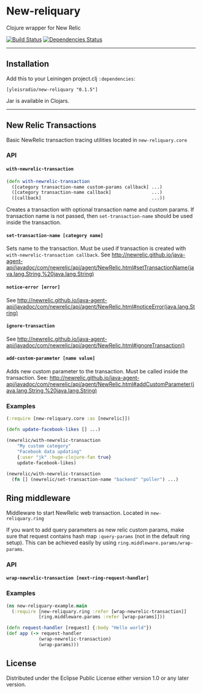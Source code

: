# New-reliquary

Clojure wrapper for New Relic


[![Build Status](https://travis-ci.org/Yleisradio/new-reliquary.svg)](https://travis-ci.org/Yleisradio/new-reliquary)
[![Dependencies Status](http://jarkeeper.com/Yleisradio/new-reliquary/status.png)](http://jarkeeper.com/Yleisradio/new-reliquary)

------------------------------------
## Installation

Add this to your Leiningen project.clj `:dependencies`:

    [yleisradio/new-reliquary "0.1.5"]

Jar is available in Clojars.

--------------------------------------
## New Relic Transactions

Basic NewRelic transaction tracing utilities located in `new-reliquary.core`

### API

#### `with-newrelic-transaction`

```clojure 
(defn with-newrelic-transaction
  ([category transaction-name custom-params callback] ...)
  ([category transaction-name callback]               ...)
  ([callback]                                         ...))
```

Creates a transaction with optional transaction name and custom params.
If transaction name is not passed, then `set-transaction-name` should 
be used inside the transaction.

#### `set-transaction-name [category name]`

Sets name to the transaction. Must be used if transaction is created
with `with-newrelic-transaction callback`. See http://newrelic.github.io/java-agent-api/javadoc/com/newrelic/api/agent/NewRelic.html#setTransactionName(java.lang.String,%20java.lang.String)

#### `notice-error [error]`

See http://newrelic.github.io/java-agent-api/javadoc/com/newrelic/api/agent/NewRelic.html#noticeError(java.lang.String)

#### `ignore-transaction`

See http://newrelic.github.io/java-agent-api/javadoc/com/newrelic/api/agent/NewRelic.html#ignoreTransaction()

#### `add-custom-parameter [name value]`

Adds new custom parameter to the transaction. Must be called inside the
transaction. See: http://newrelic.github.io/java-agent-api/javadoc/com/newrelic/api/agent/NewRelic.html#addCustomParameter(java.lang.String,%20java.lang.String)


### Examples

```clojure 
(:require [new-reliquary.core :as [newrelic]])

(defn update-facebook-likes [] ...)

(newrelic/with-newrelic-transaction
    "My custom category"
    "Facebook data updating"
    {:user "jk" :huge-clojure-fan true}
    update-facebook-likes)
    
(newrelic/with-newrelic-transaction 
  (fn [] (newrelic/set-transaction-name "backend" "poller") ...)
```


## Ring middleware

Middleware to start NewRelic web transaction. Located in `new-reliquary.ring`

If you want to add query parameters as new relic custom params, make sure that 
request contains hash map `:query-params` (not in the default ring setup).
This can be achieved easily by using `ring.middleware.params/wrap-params`.

### API

#### `wrap-newrelic-transaction [next-ring-request-handler]`

### Examples

```clojure
(ns new-reliquary-example.main
  (:require [new-reliquary.ring :refer [wrap-newrelic-transaction]]
            [ring.middleware.params :refer [wrap-params]]))

(defn request-handler [request] {:body "Hello world"})
(def app (-> request-handler
            (wrap-newrelic-transaction)
            (wrap-params)))
```


## License

Distributed under the Eclipse Public License either version 1.0 or any later version.
